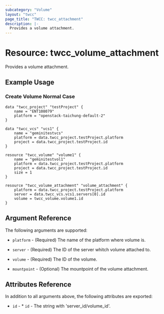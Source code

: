 ```yaml
---
subcategory: "Volume"
layout: "twcc"
page_title: "TWCC: twcc_attachment"
description: |-
  Provides a volume attachment.
---
```


# Resource: twcc_volume_attachment

Provides a volume attachment.

## Example Usage

### Create Volume Normal Case

```hcl
data "twcc_project" "testProject" {
    name = "ENT108079"
    platform = "openstack-taichung-default-2"
}

data "twcc_vcs" "vcs1" {
    name = "geminitestvcs"
    platform = data.twcc_project.testProject.platform
    project = data.twcc_project.testProject.id
}

resource "twcc_volume" "volume1" {
    name = "geminitestvol1"
    platform = data.twcc_project.testProject.platform
    project = data.twcc_project.testProject.id
    size = 1
}

resource "twcc_volume_attachment" "volume_attachment" {
    platform = data.twcc_project.testProject.platform
    server = data.twcc_vcs.vcs1.servers[0].id
    volume = twcc_volume.volume1.id
}
```

## Argument Reference

The following arguments are supported:

* `platform` - (Required) The name of the platform where volume is.

* `server` - (Required) The ID of the server whitch volume attached to.

* `volume` - (Required) The ID of the volume.

* `mountpoint` - (Optional) The mountpoint of the volume attachment.

## Attributes Reference

In addition to all arguments above, the following attributes are exported:

* `id` - * `id` - The string with 'server_id/volume_id'.
